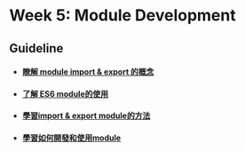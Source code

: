 # Week 5: Module Development

## Guideline
- #### [瞭解 module import & export 的概念]()
- #### [了解 ES6 module的使用]()
- #### [學習import & export module的方法]()
- #### [學習如何開發和使用module]()